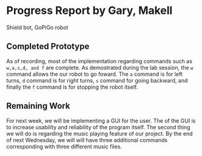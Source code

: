 # Progress Report by Gary, Makell

Shield bot, GoPiGo robot

## Completed Prototype

As of recording, most of the implementation regarding commands such as `w,a,s,d, and f` are complete. As demostrated during the lab session, the `w` command allows the our robot to go foward. The `a` command is for left turns, `d` command is for right turns, `s` command for going backward, and finally the `f` command is for stopping the robot itself.


## Remaining Work

For next week, we will be implementing a GUI for the user. The of the GUI is to increase usability and reliability of the program itself. The second thing we will do is regarding the music playing feature of our project. By the end of next Wednesday, we will will have three additional commands corresponding with three different music files. 